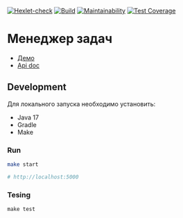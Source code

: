 [![Hexlet-check](https://github.com/asb1302/java-project-73/workflows/hexlet-check/badge.svg)](https://github.com/asb1302/java-project-73/actions)
[![Build](https://github.com/asb1302/java-project-73/actions/workflows/main.yml/badge.svg)](https://github.com/asb1302/java-project-73/actions/workflows/main.yml)
[![Maintainability](https://api.codeclimate.com/v1/badges/43ee23a0c3cb99d89575/maintainability)](https://codeclimate.com/github/asb1302/java-project-73/maintainability)
[![Test Coverage](https://api.codeclimate.com/v1/badges/43ee23a0c3cb99d89575/test_coverage)](https://codeclimate.com/github/asb1302/java-project-73/test_coverage)

# Менеджер задач

* [Демо](https://java-project-73-production-5c15.up.railway.app/)
* [Api doc](https://java-project-73-production-5c15.up.railway.app/swagger-ui.html)


## Development

Для локального запуска необходимо установить:

* Java 17
* Gradle
* Make

### Run

```bash
make start

# http://localhost:5000
```

### Tesing

```
make test
```